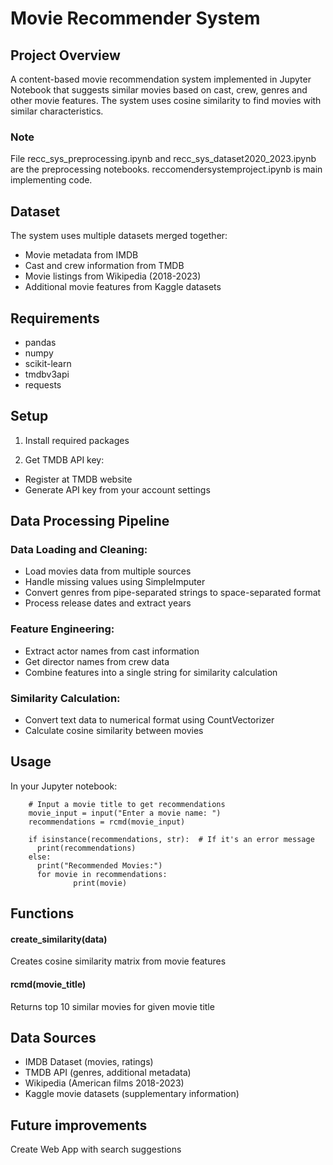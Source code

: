 
# Movie Recommender System
## Project Overview
A content-based movie recommendation system implemented in Jupyter Notebook that suggests similar movies based on cast, crew, genres and other movie features. The system uses cosine similarity to find movies with similar characteristics.

### Note
File recc_sys_preprocessing.ipynb and recc_sys_dataset2020_2023.ipynb are the preprocessing notebooks.
reccomendersystemproject.ipynb is main implementing code.
## Dataset
The system uses multiple datasets merged together:
- Movie metadata from IMDB
- Cast and crew information from TMDB
- Movie listings from Wikipedia (2018-2023)
- Additional movie features from Kaggle datasets

## Requirements
- pandas
- numpy
- scikit-learn
- tmdbv3api
- requests

## Setup 
1. Install required packages

2. Get TMDB API key:
- Register at TMDB website
- Generate API key from your account settings


## Data Processing Pipeline

### Data Loading and Cleaning:

- Load movies data from multiple sources
- Handle missing values using SimpleImputer
- Convert genres from pipe-separated strings to space-separated format
- Process release dates and extract years


### Feature Engineering:

- Extract actor names from cast information
- Get director names from crew data
- Combine features into a single string for similarity calculation


### Similarity Calculation:

- Convert text data to numerical format using CountVectorizer
- Calculate cosine similarity between movies

## Usage
In your Jupyter notebook:

        # Input a movie title to get recommendations
        movie_input = input("Enter a movie name: ")
        recommendations = rcmd(movie_input)

        if isinstance(recommendations, str):  # If it's an error message
          print(recommendations)
        else:
          print("Recommended Movies:")
          for movie in recommendations:
                  print(movie)
## Functions

#### create_similarity(data)
Creates cosine similarity matrix from movie features
#### rcmd(movie_title)
Returns top 10 similar movies for given movie title
## Data Sources

- IMDB Dataset (movies, ratings)
- TMDB API (genres, additional metadata)
- Wikipedia (American films 2018-2023)
- Kaggle movie datasets (supplementary information)

## Future improvements
Create Web App with search suggestions
